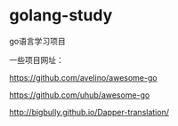 # golang-study
go语言学习项目


一些项目网址：

https://github.com/avelino/awesome-go 

https://github.com/uhub/awesome-go 

http://bigbully.github.io/Dapper-translation/ 
